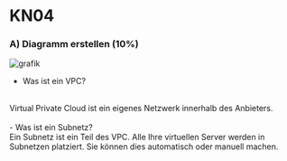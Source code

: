 # KN04

### A) Diagramm erstellen (10%)

![grafik](https://github.com/user-attachments/assets/92950d3f-2563-411a-9269-c43bc42b8297)

-  Was ist ein VPC?
<br>
Virtual Private Cloud ist ein eigenes Netzwerk innerhalb des Anbieters.
<br>
<br>
-  Was ist ein Subnetz?
<br>
Ein Subnetz ist ein Teil des VPC. Alle Ihre virtuellen Server werden in Subnetzen platziert. Sie können dies automatisch oder manuell machen.

